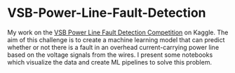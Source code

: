 # VSB-Power-Line-Fault-Detection
My work on the [VSB Power Line Fault Detection Competition](https://www.kaggle.com/c/vsb-power-line-fault-detection) on Kaggle. The aim of this challenge is to create a machine learning model that can predict whether or not there is a fault in an overhead current-carrying power line based on the voltage signals from the wires. I present some notebooks which visualize the data and create ML pipelines to solve this problem.

